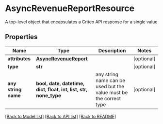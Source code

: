 # AsyncRevenueReportResource

A top-level object that encapsulates a Criteo API response for a single value

## Properties
Name | Type | Description | Notes
------------ | ------------- | ------------- | -------------
**attributes** | [**AsyncRevenueReport**](AsyncRevenueReport.md) |  | [optional] 
**type** | **str** |  | [optional] 
**any string name** | **bool, date, datetime, dict, float, int, list, str, none_type** | any string name can be used but the value must be the correct type | [optional]

[[Back to Model list]](../README.md#documentation-for-models) [[Back to API list]](../README.md#documentation-for-api-endpoints) [[Back to README]](../README.md)


